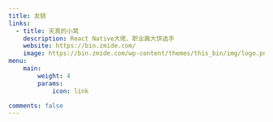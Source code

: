 ```yaml
---
title: 友链
links:
  - title: 天真的小窝
    description: React Native大佬、职业画大饼选手
    website: https://bin.zmide.com/
    image: https://bin.zmide.com/wp-content/themes/this_bin/img/logo.png
menu:
    main:
        weight: 4
        params:
            icon: link

comments: false
---
```


